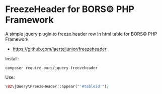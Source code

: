 # FreezeHeader for BORS© PHP Framework

A simple jquery plugin to freeze header row in html table for BORS© PHP Framework

- https://github.com/laertejjunior/freezeheader

Install:

    composer require bors/jquery-freezeheader

Use:

```php
\B2\jQuery\FreezeHeader::appear("'#tableid'");
```
